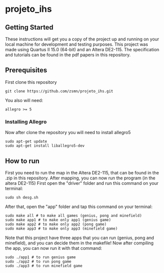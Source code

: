 # projeto_ihs

## Getting Started

These instructions will get you a copy of the project up and running on your local machine for development and testing purposes.
This project was made using Quartus II 15.0 (64-bit) and an Altera DE2-115.
The specification and tutorials can be found in the pdf papers in this repository.

## Prerequisites

First clone this repository

```
git clone https://github.com/zsmn/projeto_ihs.git
```

You also will need:

```
allegro >= 5
```

### Installing Allegro

Now after clone the repository you will need to install allegro5 

```
sudo apt-get update
sudo apt-get install liballegro5-dev
```

## How to run

First you need to run the map in the Altera DE2-115, that can be found in the .zip in this repository.
After mapping, you can now run the program (in the altera DE2-115)
First open the "driver" folder and run this command on your terminal:

```
sudo sh desg.sh  
```

After that, open the "app" folder and tap this command on your terminal:

```
sudo make all # to make all games (genius, pong and minefield)
sudo make app1 # to make only app1 (genius game)
sudo make app2 # to make only app2 (pong game)
sudo make app3 # to make only app3 (minefield game)
```

Note that this project have three apps that you can run (genius, pong and minefield), and you can decide them in the makefile!
Now after compiling the app, you can now run it with that command:

```
sudo ./app1 # to run genius game
sudo ./app2 # to run pong game
sudo ./app3 # to run minefield game
```
